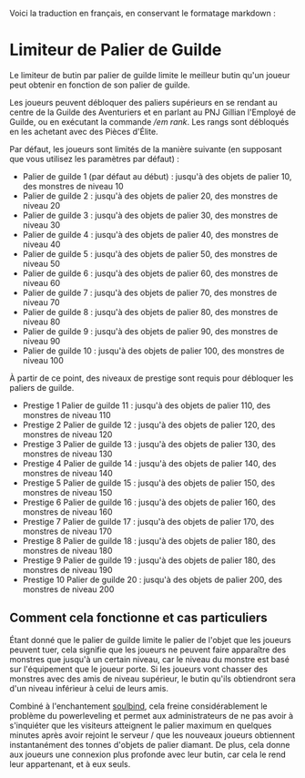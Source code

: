 Voici la traduction en français, en conservant le formatage markdown :

# Limiteur de Palier de Guilde

Le limiteur de butin par palier de guilde limite le meilleur butin qu'un joueur peut obtenir en fonction de son palier de guilde.

Les joueurs peuvent débloquer des paliers supérieurs en se rendant au centre de la Guilde des Aventuriers et en parlant au PNJ Gillian l'Employé de Guilde, ou en exécutant la commande */em rank*. Les rangs sont débloqués en les achetant avec des Pièces d'Élite.

Par défaut, les joueurs sont limités de la manière suivante (en supposant que vous utilisez les paramètres par défaut) :

- Palier de guilde 1 (par défaut au début) : jusqu'à des objets de palier 10, des monstres de niveau 10
- Palier de guilde 2 : jusqu'à des objets de palier 20, des monstres de niveau 20
- Palier de guilde 3 : jusqu'à des objets de palier 30, des monstres de niveau 30
- Palier de guilde 4 : jusqu'à des objets de palier 40, des monstres de niveau 40
- Palier de guilde 5 : jusqu'à des objets de palier 50, des monstres de niveau 50
- Palier de guilde 6 : jusqu'à des objets de palier 60, des monstres de niveau 60
- Palier de guilde 7 : jusqu'à des objets de palier 70, des monstres de niveau 70
- Palier de guilde 8 : jusqu'à des objets de palier 80, des monstres de niveau 80
- Palier de guilde 9 : jusqu'à des objets de palier 90, des monstres de niveau 90
- Palier de guilde 10 : jusqu'à des objets de palier 100, des monstres de niveau 100

À partir de ce point, des niveaux de prestige sont requis pour débloquer les paliers de guilde.

- Prestige 1 Palier de guilde 11 : jusqu'à des objets de palier 110, des monstres de niveau 110
- Prestige 2 Palier de guilde 12 : jusqu'à des objets de palier 120, des monstres de niveau 120
- Prestige 3 Palier de guilde 13 : jusqu'à des objets de palier 130, des monstres de niveau 130
- Prestige 4 Palier de guilde 14 : jusqu'à des objets de palier 140, des monstres de niveau 140
- Prestige 5 Palier de guilde 15 : jusqu'à des objets de palier 150, des monstres de niveau 150
- Prestige 6 Palier de guilde 16 : jusqu'à des objets de palier 160, des monstres de niveau 160
- Prestige 7 Palier de guilde 17 : jusqu'à des objets de palier 170, des monstres de niveau 170
- Prestige 8 Palier de guilde 18 : jusqu'à des objets de palier 180, des monstres de niveau 180
- Prestige 9 Palier de guilde 19 : jusqu'à des objets de palier 180, des monstres de niveau 190
- Prestige 10 Palier de guilde 20 : jusqu'à des objets de palier 200, des monstres de niveau 200

## Comment cela fonctionne et cas particuliers
Étant donné que le palier de guilde limite le palier de l'objet que les joueurs peuvent tuer, cela signifie que les joueurs ne peuvent faire apparaître des monstres que jusqu'à un certain niveau, car le niveau du monstre est basé sur l'équipement que le joueur porte. Si les joueurs vont chasser des monstres avec des amis de niveau supérieur, le butin qu'ils obtiendront sera d'un niveau inférieur à celui de leurs amis.

Combiné à l'enchantement [soulbind](fr/elitemobs/soulbind.md), cela freine considérablement le problème du powerleveling et permet aux administrateurs de ne pas avoir à s'inquiéter que les visiteurs atteignent le palier maximum en quelques minutes après avoir rejoint le serveur / que les nouveaux joueurs obtiennent instantanément des tonnes d'objets de palier diamant. De plus, cela donne aux joueurs une connexion plus profonde avec leur butin, car cela le rend leur appartenant, et à eux seuls.